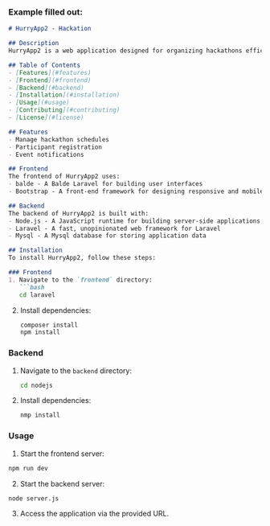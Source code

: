 
### Example filled out:

```markdown
# HurryApp2 - Hackation 

## Description
HurryApp2 is a web application designed for organizing hackathons efficiently.

## Table of Contents
- [Features](#features)
- [Frontend](#frontend)
- [Backend](#backend)
- [Installation](#installation)
- [Usage](#usage)
- [Contributing](#contributing)
- [License](#license)

## Features
- Manage hackathon schedules
- Participant registration
- Event notifications

## Frontend
The frontend of HurryApp2 uses:
- balde - A Balde Laravel for building user interfaces
- Bootstrap - A front-end framework for designing responsive and mobile-first websites

## Backend
The backend of HurryApp2 is built with:
- Node.js - A JavaScript runtime for building server-side applications
- Laravel - A fast, unopinionated web framework for Laravel
- Mysql - A Mysql database for storing application data

## Installation
To install HurryApp2, follow these steps:

### Frontend
1. Navigate to the `frontend` directory:
   ```bash
   cd laravel
   ```

2. Install dependencies:
   ```bash
   composer install
   npm install
   ```

### Backend
1. Navigate to the `backend` directory:
   ```bash
   cd nodejs
   ```
2. Install dependencies:
   ```bash
   nmp install
   ```

### Usage
   1. Start the frontend server:
   ```bash
   npm run dev
   ```

   2. Start the backend server:
   ```bash
   node server.js
   ```

   3. Access the application via the provided URL.


